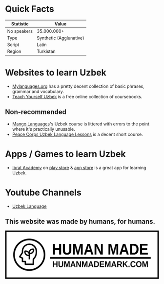 # Quick Facts

| Statistic   | Value                   |
| ----------- | ----------------------- |
| No speakers | 35.000.000+             |
| Type        | Synthetic (Agglunative) |
| Script      | Latin                   |
| Region      | Turkistan               |

# Websites to learn Uzbek

- [Mylanguages.org](https://mylanguages.org/learn_uzbek.php) has a pretty decent collection of basic phrases, grammar and vocabulary.
- [Teach Yourself Uzbek](https://teachyourselfuzbek.com/resources/coursebooks/) is a free online collection of coursebooks.

## Non-recommended

- [Mango Languages](https://mangolanguages.com/available-languages/uzbek/)'s Uzbek course is littered with errors to the point where it's practically unusable.
- [Peace Corps Uzbek Language Lessons](https://www.livelingua.com/course/peace_corps/uzbek_language_lessons) is a decent short course.

# Apps / Games to learn Uzbek

- [Ibrat Academy](https://ibratfarzandlari.uz/) on [play store](https://play.google.com/store/apps/details?id=uz.ibrat.farzandlari&hl=en) & [app store](https://apps.apple.com/tr/app/ibrat-academy/id6447472950?%243p=a_indoleads&~campaign=&~campaign_id=18693&~click_id=7728d26c-6040-43e5-a3f4-01a97aa46091&~cost=&~cost_currency=&~secondary_publisher=5f979ce5d915b86bee3f7002&~secondary_publisher_id=) is a great app for learning Uzbek.

# Youtube Channels

- [Uzbek Language](https://www.youtube.com/channel/UCeXKIHAfwIGcAA4TZy6k-WA)

## This website was made by humans, for humans.

![The Human Made Mark](/assets/human-made.svg)
